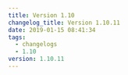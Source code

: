 ```yaml
---
title: Version 1.10
changelog_title: Version 1.10.11
date: 2019-01-15 08:41:34
tags:
  - changelogs
  - 1.10
version: 1.10.11
---
```


<script src="https://gist.github.com/spinnaker-release/8c6e6abe2a0016b823b900523e82cba1.js"/>
